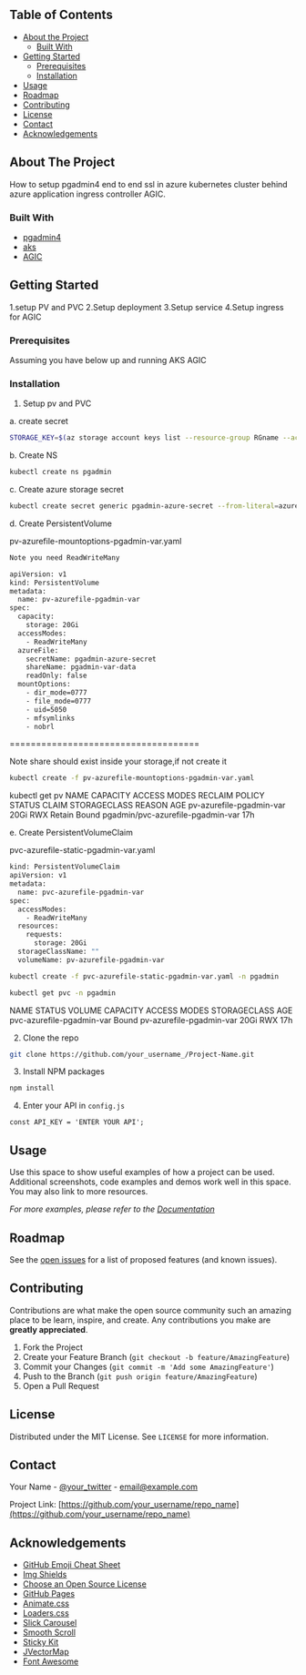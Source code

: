 


<!-- TABLE OF CONTENTS -->
## Table of Contents

* [About the Project](#about-the-project)
  * [Built With](#built-with)
* [Getting Started](#getting-started)
  * [Prerequisites](#prerequisites)
  * [Installation](#installation)
* [Usage](#usage)
* [Roadmap](#roadmap)
* [Contributing](#contributing)
* [License](#license)
* [Contact](#contact)
* [Acknowledgements](#acknowledgements)



<!-- ABOUT THE PROJECT -->
## About The Project

How to setup pgadmin4 end to end ssl in azure kubernetes cluster behind azure application ingress controller AGIC.

### Built With

* [pgadmin4](https://www.pgadmin.org/download/pgadmin-4-container/)
* [aks](https://docs.microsoft.com/en-us/azure/aks/intro-kubernetes)
* [AGIC](https://github.com/Azure/application-gateway-kubernetes-ingress)



<!-- GETTING STARTED -->
## Getting Started

1.setup PV and PVC
2.Setup deployment
3.Setup service
4.Setup ingress for AGIC

### Prerequisites

Assuming you have below up and running
AKS
AGIC

### Installation

1. Setup pv and PVC

a. create secret
```sh
STORAGE_KEY=$(az storage account keys list --resource-group RGname --account-name storageaccountname --query "[0].value" -o tsv)
```  
b.  Create NS
```sh
kubectl create ns pgadmin
```
c.  Create azure storage secret
```sh
kubectl create secret generic pgadmin-azure-secret --from-literal=azurestorageaccountname=storageaccountname --from-literal=azurestorageaccountkey=$STORAGE_KEY -n pgadmin
```   
d.  Create PersistentVolume

pv-azurefile-mountoptions-pgadmin-var.yaml

```sh
Note you need ReadWriteMany
```

```sh
apiVersion: v1
kind: PersistentVolume
metadata:
  name: pv-azurefile-pgadmin-var
spec:
  capacity:
    storage: 20Gi
  accessModes:
    - ReadWriteMany
  azureFile:
    secretName: pgadmin-azure-secret
    shareName: pgadmin-var-data
    readOnly: false
  mountOptions:
    - dir_mode=0777
    - file_mode=0777
    - uid=5050
    - mfsymlinks
    - nobrl
 ```
====================================

Note share should exist inside your storage,if not create it

```sh
kubectl create -f pv-azurefile-mountoptions-pgadmin-var.yaml
```

kubectl get pv
NAME                       CAPACITY   ACCESS MODES   RECLAIM POLICY   STATUS   CLAIM                               STORAGECLASS   REASON   AGE
pv-azurefile-pgadmin-var   20Gi       RWX            Retain           Bound    pgadmin/pvc-azurefile-pgadmin-var                           17h

e. Create PersistentVolumeClaim

pvc-azurefile-static-pgadmin-var.yaml

```sh
kind: PersistentVolumeClaim
apiVersion: v1
metadata:
  name: pvc-azurefile-pgadmin-var
spec:
  accessModes:
    - ReadWriteMany
  resources:
    requests:
      storage: 20Gi
  storageClassName: ""
  volumeName: pv-azurefile-pgadmin-var
```

```sh
kubectl create -f pvc-azurefile-static-pgadmin-var.yaml -n pgadmin
```
```sh
kubectl get pvc -n pgadmin
```
NAME                        STATUS   VOLUME                     CAPACITY   ACCESS MODES   STORAGECLASS   AGE
pvc-azurefile-pgadmin-var   Bound    pv-azurefile-pgadmin-var   20Gi       RWX                           17h




2. Clone the repo
```sh
git clone https://github.com/your_username_/Project-Name.git
```
3. Install NPM packages
```sh
npm install
```
4. Enter your API in `config.js`
```JS
const API_KEY = 'ENTER YOUR API';
```



<!-- USAGE EXAMPLES -->
## Usage

Use this space to show useful examples of how a project can be used. Additional screenshots, code examples and demos work well in this space. You may also link to more resources.

_For more examples, please refer to the [Documentation](https://example.com)_



<!-- ROADMAP -->
## Roadmap

See the [open issues](https://github.com/othneildrew/Best-README-Template/issues) for a list of proposed features (and known issues).



<!-- CONTRIBUTING -->
## Contributing

Contributions are what make the open source community such an amazing place to be learn, inspire, and create. Any contributions you make are **greatly appreciated**.

1. Fork the Project
2. Create your Feature Branch (`git checkout -b feature/AmazingFeature`)
3. Commit your Changes (`git commit -m 'Add some AmazingFeature'`)
4. Push to the Branch (`git push origin feature/AmazingFeature`)
5. Open a Pull Request



<!-- LICENSE -->
## License

Distributed under the MIT License. See `LICENSE` for more information.



<!-- CONTACT -->
## Contact

Your Name - [@your_twitter](https://twitter.com/your_username) - email@example.com

Project Link: [https://github.com/your_username/repo_name](https://github.com/your_username/repo_name)



<!-- ACKNOWLEDGEMENTS -->
## Acknowledgements
* [GitHub Emoji Cheat Sheet](https://www.webpagefx.com/tools/emoji-cheat-sheet)
* [Img Shields](https://shields.io)
* [Choose an Open Source License](https://choosealicense.com)
* [GitHub Pages](https://pages.github.com)
* [Animate.css](https://daneden.github.io/animate.css)
* [Loaders.css](https://connoratherton.com/loaders)
* [Slick Carousel](https://kenwheeler.github.io/slick)
* [Smooth Scroll](https://github.com/cferdinandi/smooth-scroll)
* [Sticky Kit](http://leafo.net/sticky-kit)
* [JVectorMap](http://jvectormap.com)
* [Font Awesome](https://fontawesome.com)





<!-- MARKDOWN LINKS & IMAGES -->
<!-- https://www.markdownguide.org/basic-syntax/#reference-style-links -->
[contributors-shield]: https://img.shields.io/github/contributors/othneildrew/Best-README-Template.svg?style=flat-square
[contributors-url]: https://github.com/othneildrew/Best-README-Template/graphs/contributors
[forks-shield]: https://img.shields.io/github/forks/othneildrew/Best-README-Template.svg?style=flat-square
[forks-url]: https://github.com/othneildrew/Best-README-Template/network/members
[stars-shield]: https://img.shields.io/github/stars/othneildrew/Best-README-Template.svg?style=flat-square
[stars-url]: https://github.com/othneildrew/Best-README-Template/stargazers
[issues-shield]: https://img.shields.io/github/issues/othneildrew/Best-README-Template.svg?style=flat-square
[issues-url]: https://github.com/othneildrew/Best-README-Template/issues
[license-shield]: https://img.shields.io/github/license/othneildrew/Best-README-Template.svg?style=flat-square
[license-url]: https://github.com/othneildrew/Best-README-Template/blob/master/LICENSE.txt
[linkedin-shield]: https://img.shields.io/badge/-LinkedIn-black.svg?style=flat-square&logo=linkedin&colorB=555
[linkedin-url]: https://linkedin.com/in/othneildrew
[product-screenshot]: images/screenshot.png
